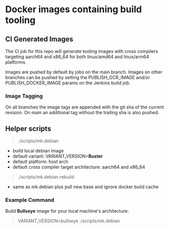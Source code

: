 # Docker images containing build tooling

## CI Generated Images
The CI job for this repo will generate tooling images with cross compilers
targeting aarch64 and x86_64 for both linux/amd64 and linux/arm64
platforms.

Images are pushed by default by jobs on the main branch. Images on other
branches can be pushed by setting the PUBLISH_GCR_IMAGE and/or
PUBLISH_DOCKER_IMAGE params on the Jenkins build job.

### Image Tagging

On all branches the image tags are appended with the git sha of the current
revision. On main an additional tag without the trailing sha is also pushed.

## Helper scripts
>  ./scripts/mk.debian
  * build local debian image
  * default variant: VARIANT_VERSION=**Buster**
  * default platform: host arch
  * default cross compiler target architecture: aarch64 and x86_64
> ./scripts/mk.debian.rebuild
  * same as mk.debian plus pull new base and ignore docker build cache

### Example Command
Build **Bullseye** image for your local machine's architecture:
> VARIANT_VERSION=bullseye  ./scripts/mk.debian
